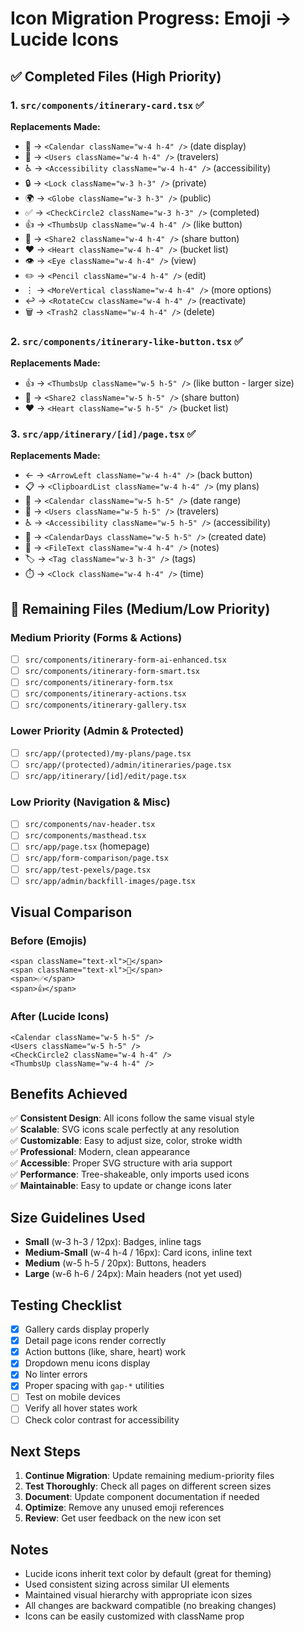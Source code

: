 # Icon Migration Progress: Emoji → Lucide Icons

## ✅ Completed Files (High Priority)

### 1. `src/components/itinerary-card.tsx` ✅
**Replacements Made:**
- 📅 → `<Calendar className="w-4 h-4" />` (date display)
- 👥 → `<Users className="w-4 h-4" />` (travelers)
- ♿ → `<Accessibility className="w-4 h-4" />` (accessibility)
- 🔒 → `<Lock className="w-3 h-3" />` (private)
- 🌍 → `<Globe className="w-3 h-3" />` (public)
- ✅ → `<CheckCircle2 className="w-3 h-3" />` (completed)
- 👍 → `<ThumbsUp className="w-4 h-4" />` (like button)
- 🔗 → `<Share2 className="w-4 h-4" />` (share button)
- ❤️ → `<Heart className="w-4 h-4" />` (bucket list)
- 👁️ → `<Eye className="w-4 h-4" />` (view)
- ✏️ → `<Pencil className="w-4 h-4" />` (edit)
- ⋮ → `<MoreVertical className="w-4 h-4" />` (more options)
- ↩️ → `<RotateCcw className="w-4 h-4" />` (reactivate)
- 🗑️ → `<Trash2 className="w-4 h-4" />` (delete)

### 2. `src/components/itinerary-like-button.tsx` ✅
**Replacements Made:**
- 👍 → `<ThumbsUp className="w-5 h-5" />` (like button - larger size)
- 🔗 → `<Share2 className="w-5 h-5" />` (share button)
- ❤️ → `<Heart className="w-5 h-5" />` (bucket list)

### 3. `src/app/itinerary/[id]/page.tsx` ✅
**Replacements Made:**
- ← → `<ArrowLeft className="w-4 h-4" />` (back button)
- 📋 → `<ClipboardList className="w-4 h-4" />` (my plans)
- 📅 → `<Calendar className="w-5 h-5" />` (date range)
- 👥 → `<Users className="w-5 h-5" />` (travelers)
- ♿ → `<Accessibility className="w-5 h-5" />` (accessibility)
- 📆 → `<CalendarDays className="w-5 h-5" />` (created date)
- 📝 → `<FileText className="w-4 h-4" />` (notes)
- 🏷️ → `<Tag className="w-3 h-3" />` (tags)
- ⏱️ → `<Clock className="w-4 h-4" />` (time)

## 🔄 Remaining Files (Medium/Low Priority)

### Medium Priority (Forms & Actions)
- [ ] `src/components/itinerary-form-ai-enhanced.tsx`
- [ ] `src/components/itinerary-form-smart.tsx`
- [ ] `src/components/itinerary-form.tsx`
- [ ] `src/components/itinerary-actions.tsx`
- [ ] `src/components/itinerary-gallery.tsx`

### Lower Priority (Admin & Protected)
- [ ] `src/app/(protected)/my-plans/page.tsx`
- [ ] `src/app/(protected)/admin/itineraries/page.tsx`
- [ ] `src/app/itinerary/[id]/edit/page.tsx`

### Low Priority (Navigation & Misc)
- [ ] `src/components/nav-header.tsx`
- [ ] `src/components/masthead.tsx`
- [ ] `src/app/page.tsx` (homepage)
- [ ] `src/app/form-comparison/page.tsx`
- [ ] `src/app/test-pexels/page.tsx`
- [ ] `src/app/admin/backfill-images/page.tsx`

## Visual Comparison

### Before (Emojis)
```tsx
<span className="text-xl">📅</span>
<span className="text-xl">👥</span>
<span>✅</span>
<span>👍</span>
```

### After (Lucide Icons)
```tsx
<Calendar className="w-5 h-5" />
<Users className="w-5 h-5" />
<CheckCircle2 className="w-4 h-4" />
<ThumbsUp className="w-4 h-4" />
```

## Benefits Achieved

✅ **Consistent Design**: All icons follow the same visual style  
✅ **Scalable**: SVG icons scale perfectly at any resolution  
✅ **Customizable**: Easy to adjust size, color, stroke width  
✅ **Professional**: Modern, clean appearance  
✅ **Accessible**: Proper SVG structure with aria support  
✅ **Performance**: Tree-shakeable, only imports used icons  
✅ **Maintainable**: Easy to update or change icons later  

## Size Guidelines Used

- **Small** (w-3 h-3 / 12px): Badges, inline tags
- **Medium-Small** (w-4 h-4 / 16px): Card icons, inline text
- **Medium** (w-5 h-5 / 20px): Buttons, headers
- **Large** (w-6 h-6 / 24px): Main headers (not yet used)

## Testing Checklist

- [x] Gallery cards display properly
- [x] Detail page icons render correctly
- [x] Action buttons (like, share, heart) work
- [x] Dropdown menu icons display
- [x] No linter errors
- [x] Proper spacing with `gap-*` utilities
- [ ] Test on mobile devices
- [ ] Verify all hover states work
- [ ] Check color contrast for accessibility

## Next Steps

1. **Continue Migration**: Update remaining medium-priority files
2. **Test Thoroughly**: Check all pages on different screen sizes
3. **Document**: Update component documentation if needed
4. **Optimize**: Remove any unused emoji references
5. **Review**: Get user feedback on the new icon set

## Notes

- Lucide icons inherit text color by default (great for theming)
- Used consistent sizing across similar UI elements
- Maintained visual hierarchy with appropriate icon sizes
- All changes are backward compatible (no breaking changes)
- Icons can be easily customized with className prop


